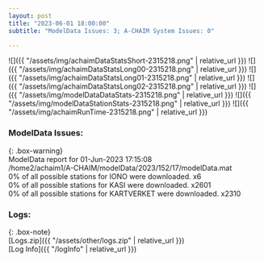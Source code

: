 ```yaml
---
layout: post
title: "2023-06-01 18:00:00"
subtitle: "ModelData Issues: 3; A-CHAIM System Issues: 0"

---
```


![]({{ "/assets/img/achaimDataStatsShort-2315218.png" | relative_url }})
![]({{ "/assets/img/achaimDataStatsLong00-2315218.png" | relative_url }})
![]({{ "/assets/img/achaimDataStatsLong01-2315218.png" | relative_url }})
![]({{ "/assets/img/achaimDataStatsLong02-2315218.png" | relative_url }})
![]({{ "/assets/img/modelDataDataStats-2315218.png" | relative_url }})
![]({{ "/assets/img/modelDataStationStats-2315218.png" | relative_url }})
![]({{ "/assets/img/achaimRunTime-2315218.png" | relative_url }})


### ModelData Issues:  
  
{: .box-warning}  
 ModelData report for 01-Jun-2023 17:15:08   
 /home2/achaim1/A-CHAIM/modelData/2023/152/17/modelData.mat   
 0% of all possible stations for IONO were downloaded. x6   
 0% of all possible stations for KASI were downloaded. x2601   
 0% of all possible stations for KARTVERKET were downloaded. x2310   
  


### Logs:  
  
{: .box-note}  
[Logs.zip]({{ "/assets/other/logs.zip" | relative_url }})  
[Log Info]({{ "/logInfo" | relative_url }})  

